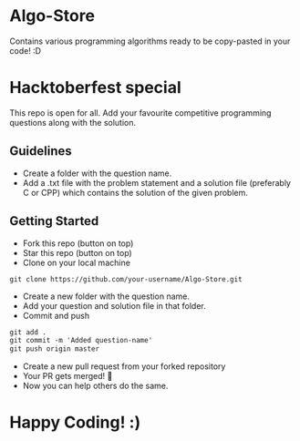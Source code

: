 # Algo-Store
Contains various programming algorithms ready to be copy-pasted in your code! :D

# Hacktoberfest special
This repo is open for all. Add your favourite competitive programming questions along with the solution.

## Guidelines

- Create a  folder with the question name.
- Add a .txt file with the problem statement and a solution file (preferably C or CPP) which contains the solution of the given problem.

## Getting Started

- Fork this repo (button on top)
- Star this repo (button on top)
- Clone on your local machine

```terminal
git clone https://github.com/your-username/Algo-Store.git
```

- Create a new folder with the question name.
- Add your question and solution file in that folder. 
- Commit and push

```markdown
git add .
git commit -m 'Added question-name'
git push origin master
```

- Create a new pull request from your forked repository
- Your PR gets merged! 🎃
- Now you can help others do the same.

# Happy Coding! :)


